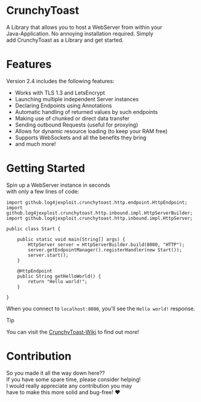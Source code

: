 # CrunchyToast

A Library that allows you to host a WebServer from within your  
Java-Application. No annoying installation required. Simply  
add CrunchyToast as a Library and get started.


# Features

Version 2.4 includes the following features:
- Works with TLS 1.3 and LetsEncrypt
- Launching multiple independent Server instances
- Declaring Endpoints using Annotations
- Automatic handling of returned values by such endpoints
- Making use of chunked or direct data transfer
- Sending outbound Requests (useful for proxying)
- Allows for dynamic resource loading (to keep your RAM free)
- Supports WebSockets and all the benefits they bring
- and much more!


# Getting Started

Spin up a WebServer instance in seconds  
with only a few lines of code:

```
import github.log4jexploit.crunchytoast.http.endpoint.HttpEndpoint;
import github.log4jexploit.crunchytoast.http.inbound.impl.HttpServerBuilder;
import github.log4jexploit.crunchytoast.http.inbound.impl.HttpServer;

public class Start {

    public static void main(String[] args) {
        HttpServer server = HttpServerBuilder.build(8080, "HTTP");
        server.getEndpointManager().registerHandler(new Start());
        server.start();
    }

    @HttpEndpoint
    public String getHelloWorld() {
        return "Hello world!";
    }

}
```
When you connect to `localhost:8080`, you'll see the `Hello world!` response.

> [!TIP]
> You can visit the [CrunchyToast-Wiki](https://github.com/Log4JExploit/CrunchyToast/wiki) to find out more!

# Contribution

So you made it all the way down here??  
If you have some spare time, please consider helping!  
I would really appreciate any contribution you may  
have to make this more solid and bug-free! ❤️
